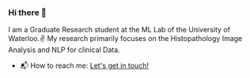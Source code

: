 ### Hi there 👋

I am a Graduate Research student at the ML Lab of the University of Waterloo.:v:
My research primarily focuses on the Histopathology Image Analysis and NLP for clinical Data.

- 📬 How to reach me: [Let's get in touch!][linkedin]

<!--[website]: -->
[linkedin]: https://www.linkedin.com/in/deep-learner/

